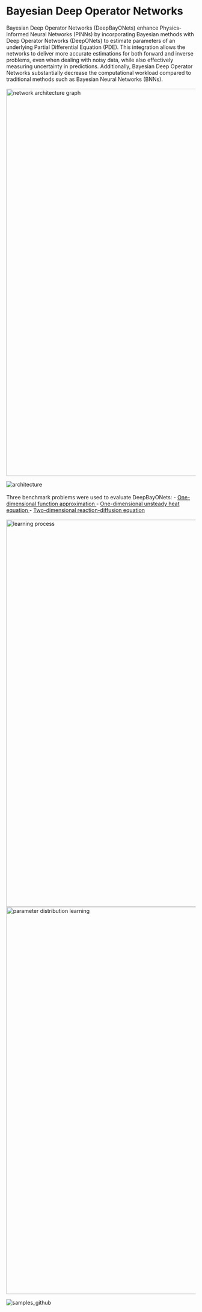 # Bayesian Deep Operator Networks
Bayesian Deep Operator Networks (DeepBayONets) enhance Physics-Informed Neural Networks (PINNs) by incorporating Bayesian methods with Deep Operator Networks (DeepONets) to estimate parameters of an underlying Partial Differential Equation (PDE). This integration allows the networks to deliver more accurate estimations for both forward and inverse problems, even when dealing with noisy data, while also effectively measuring uncertainty in predictions. Additionally, Bayesian Deep Operator Networks substantially decrease the computational workload compared to traditional methods such as Bayesian Neural Networks (BNNs).
<br><br>
<img width="1026" alt="network architecture graph" src="https://github.com/user-attachments/assets/bd23dd52-5a19-4cc1-956a-7ed30acd6bf5" />

<img src="https://github.com/user-attachments/assets/617bcf7f-2f3f-4fa1-9238-1f5b3f4c66ea" alt="architecture" />
<br><br>
Three benchmark problems were used to evaluate DeepBayONets:
- <a href="https://github.com/csml-beach/differentiable-models/blob/main/func-approximator/func-approx-high-noise.ipynb" target="_blank">One-dimensional function approximation </a>
- <a href="https://github.com/csml-beach/differentiable-models/blob/main/notebooks/heat-equation/bayes-pinn-PDE-posterior-samples.ipynb" target="_blank">One-dimensional unsteady heat equation </a>
- <a href="https://github.com/csml-beach/differentiable-models/blob/main/notebooks/2D-non-linear-diffusion-reaction/2d-non-linear-multimode.ipynb" target="_blank">Two-dimensional reaction-diffusion equation </a> <br> <br>
<img width="1026" src="https://github.com/user-attachments/assets/38881587-441d-4a4e-9ba2-f4dc1d22d4b3" alt="learning process">
<img width="1026" src="https://github.com/user-attachments/assets/23f327da-2377-407c-a657-b604846be593" alt="parameter distribution learning">

![samples_github](https://github.com/user-attachments/assets/60cb9064-ff1b-401b-b6ff-50900c817a4a)


